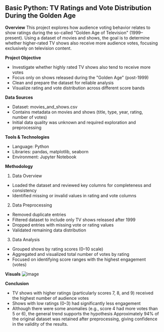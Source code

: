 ## Basic Python: TV Ratings and Vote Distribution During the Golden Age

**Overview**
This project explores how audience voting behavior relates to show ratings during the so-called "Golden Age of Television" (1999–present). Using a dataset of movies and shows, the goal is to determine whether higher-rated TV shows also receive more audience votes, focusing exclusively on television content.

**Project Objective**
- Investigate whether highly rated TV shows also tend to receive more votes
- Focus only on shows released during the "Golden Age" (post-1999)
- Clean and prepare the dataset for reliable analysis
- Visualize rating and vote distribution across different score bands

**Data Sources**
- Dataset: movies_and_shows.csv
- Contains metadata on movies and shows (title, type, year, rating, number of votes)
- Initial data quality was unknown and required exploration and preprocessing

**Tools & Technologies**
- Language: Python
- Libraries: pandas, matplotlib, seaborn
- Environment: Jupyter Notebook

**Methodology**
1. Data Overview
- Loaded the dataset and reviewed key columns for completeness and consistency
- Identified missing or invalid values in rating and vote columns
2. Data Preprocessing
- Removed duplicate entries
- Filtered dataset to include only TV shows released after 1999
- Dropped entries with missing vote or rating values
- Validated remaining data distribution
3. Data Analysis
- Grouped shows by rating scores (0–10 scale)
- Aggregated and visualized total number of votes by rating
- Focused on identifying score ranges with the highest engagement (votes)

**Visuals**
![image](https://github.com/user-attachments/assets/aa5933f5-b861-4bfb-8999-92dac677cc7f)

**Conclusion**
- TV shows with higher ratings (particularly scores 7, 8, and 9) received the highest number of audience votes
- Shows with low ratings (0–3) had significantly less engagement
- Although there were some anomalies (e.g., score 4 had more votes than 5 or 6), the general trend supports the hypothesis
Approximately 94% of the original dataset was retained after preprocessing, giving confidence in the validity of the results.


